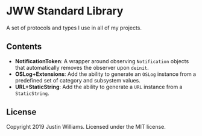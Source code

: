 # JWW Standard Library

A set of protocols and types I use in all of my projects.

## Contents

* **NotificationToken**: A wrapper around observing `Notification` objects that automatically removes the observer upon `deinit`.
* **OSLog+Extensions**: Add the ability to generate an `OSLog` instance from a predefined set of category and subsystem values.
* **URL+StaticString**: Add the ability to generate a `URL` instance from a `StaticString`.

## License

Copyright 2019 Justin Williams. Licensed under the MIT license.
